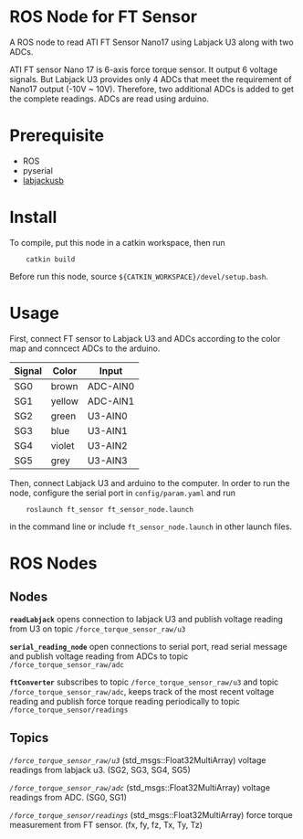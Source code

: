 # ROS Node for FT Sensor
A ROS node to read ATI FT Sensor Nano17 using Labjack U3 along with two ADCs.

ATI FT sensor Nano 17 is 6-axis force torque sensor. It output 6 voltage signals. But Labjack U3 provides only 4 ADCs that meet the requirement of Nano17 output (-10V ~ 10V). Therefore, two additional ADCs is added to get the complete readings. ADCs are read using arduino.


# Prerequisite
- ROS
- pyserial
- [labjackusb](https://github.com/labjack/exodriver)

# Install
To compile, put this node in a catkin workspace, then run
```
    catkin build
```
Before run this node, source `${CATKIN_WORKSPACE}/devel/setup.bash`.

# Usage
First, connect FT sensor to Labjack U3 and ADCs according to the color map and conncect ADCs to the arduino.

| Signal | Color  | Input    |
|--------|--------|----------|
| SG0    | brown  | ADC-AIN0 |
| SG1    | yellow | ADC-AIN1 |
| SG2    | green  | U3-AIN0  |
| SG3    | blue   | U3-AIN1  |
| SG4    | violet | U3-AIN2  |
| SG5    | grey   | U3-AIN3  |

Then, connect Labjack U3 and arduino to the computer.
In order to run the node, configure the serial port in `config/param.yaml` and run 
```
    roslaunch ft_sensor ft_sensor_node.launch
```
in the command line or include `ft_sensor_node.launch` in other launch files.

# ROS Nodes
## Nodes
**`readLabjack`** opens connection to labjack U3 and publish voltage reading from U3 on topic `/force_torque_sensor_raw/u3`

**`serial_reading_node`** open connections to serial port, read serial message and publish voltage reading from ADCs to topic `/force_torque_sensor_raw/adc`

**`ftConverter`** subscribes to topic `/force_torque_sensor_raw/u3` and topic `/force_torque_sensor_raw/adc`, keeps track of the most recent voltage reading and publish force torque reading periodically to topic `/force_torque_sensor/readings`

## Topics
*`/force_torque_sensor_raw/u3`* (std_msgs::Float32MultiArray) voltage readings from labjack u3. (SG2, SG3, SG4, SG5)

*`/force_torque_sensor_raw/adc`* (std_msgs::Float32MultiArray) voltage readings from ADC. (SG0, SG1)

*`/force_torque_sensor/readings`* (std_msgs::Float32MultiArray) force torque measurement from FT sensor. (fx, fy, fz, Tx, Ty, Tz)
